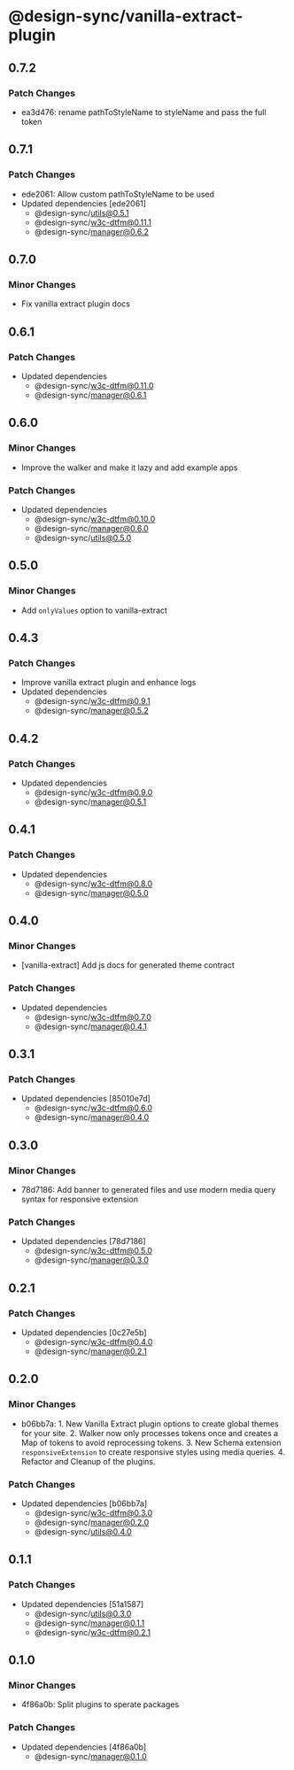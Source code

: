 # @design-sync/vanilla-extract-plugin

## 0.7.2

### Patch Changes

- ea3d476: rename pathToStyleName to styleName and pass the full token

## 0.7.1

### Patch Changes

- ede2061: Allow custom pathToStyleName to be used
- Updated dependencies [ede2061]
  - @design-sync/utils@0.5.1
  - @design-sync/w3c-dtfm@0.11.1
  - @design-sync/manager@0.6.2

## 0.7.0

### Minor Changes

- Fix vanilla extract plugin docs

## 0.6.1

### Patch Changes

- Updated dependencies
  - @design-sync/w3c-dtfm@0.11.0
  - @design-sync/manager@0.6.1

## 0.6.0

### Minor Changes

- Improve the walker and make it lazy and add example apps

### Patch Changes

- Updated dependencies
  - @design-sync/w3c-dtfm@0.10.0
  - @design-sync/manager@0.6.0
  - @design-sync/utils@0.5.0

## 0.5.0

### Minor Changes

- Add `onlyValues` option to vanilla-extract

## 0.4.3

### Patch Changes

- Improve vanilla extract plugin and enhance logs
- Updated dependencies
  - @design-sync/w3c-dtfm@0.9.1
  - @design-sync/manager@0.5.2

## 0.4.2

### Patch Changes

- Updated dependencies
  - @design-sync/w3c-dtfm@0.9.0
  - @design-sync/manager@0.5.1

## 0.4.1

### Patch Changes

- Updated dependencies
  - @design-sync/w3c-dtfm@0.8.0
  - @design-sync/manager@0.5.0

## 0.4.0

### Minor Changes

- [vanilla-extract] Add js docs for generated theme contract

### Patch Changes

- Updated dependencies
  - @design-sync/w3c-dtfm@0.7.0
  - @design-sync/manager@0.4.1

## 0.3.1

### Patch Changes

- Updated dependencies [85010e7d]
  - @design-sync/w3c-dtfm@0.6.0
  - @design-sync/manager@0.4.0

## 0.3.0

### Minor Changes

- 78d7186: Add banner to generated files and use modern media query syntax for responsive extension

### Patch Changes

- Updated dependencies [78d7186]
  - @design-sync/w3c-dtfm@0.5.0
  - @design-sync/manager@0.3.0

## 0.2.1

### Patch Changes

- Updated dependencies [0c27e5b]
  - @design-sync/w3c-dtfm@0.4.0
  - @design-sync/manager@0.2.1

## 0.2.0

### Minor Changes

- b06bb7a: 1. New Vanilla Extract plugin options to create global themes for your site. 2. Walker now only processes tokens once and creates a Map of tokens to avoid reprocessing tokens. 3. New Schema extension `responsiveExtension` to create responsive styles using media queries. 4. Refactor and Cleanup of the plugins.

### Patch Changes

- Updated dependencies [b06bb7a]
  - @design-sync/w3c-dtfm@0.3.0
  - @design-sync/manager@0.2.0
  - @design-sync/utils@0.4.0

## 0.1.1

### Patch Changes

- Updated dependencies [51a1587]
  - @design-sync/utils@0.3.0
  - @design-sync/manager@0.1.1
  - @design-sync/w3c-dtfm@0.2.1

## 0.1.0

### Minor Changes

- 4f86a0b: Split plugins to sperate packages

### Patch Changes

- Updated dependencies [4f86a0b]
  - @design-sync/manager@0.1.0
